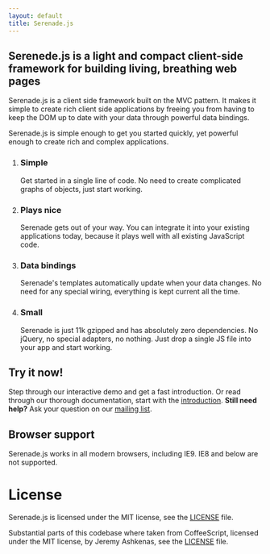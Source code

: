 ```yaml
---
layout: default
title: Serenade.js
---
```


## Serenede.js is a light and compact client-side framework for building living, breathing web pages

Serenade.js is a client side framework built on the MVC pattern. It makes it
simple to create rich client side applications by freeing you from having to
keep the DOM up to date with your data through powerful data bindings.

Serenade.js is simple enough to get you started quickly, yet powerful enough to
create rich and complex applications.

<ol class="usps">
  <li>
    <h3>Simple</h3>
    <p>
      Get started in a single line of code. No need to create complicated graphs of
      objects, just start working.
    </p>
  </li>
  <li>
    <h3>Plays nice</h3>
    <p>
      Serenade gets out of your way. You can integrate it into your existing
      applications today, because it plays well with all existing JavaScript code.
    </p>
  </li>
  <li>
    <h3>Data bindings</h3>
    <p>
      Serenade's templates automatically update when your data changes. No need for
      any special wiring, everything is kept current all the time.
    </p>
  </li>
  <li>
    <h3>Small</h3>
    <p>
      Serenade is just 11k gzipped and has absolutely zero dependencies. No
      jQuery, no special adapters, no nothing. Just drop a single JS file into
      your app and start working.
    </p>
  </li>
</ol>

## Try it now!

Step through our interactive demo and get a fast introduction. Or read through
our thorough documentation, start with the [introduction](/introduction.html).
**Still need help?** Ask your question on our [mailing
list](http://groups.google.com/group/serenadejs).

<div class="examples"></div>


## Browser support

Serenade.js works in all modern browsers, including IE9. IE8 and below are not
supported.

# License

Serenade.js is licensed under the MIT license, see the [LICENSE][license] file.

Substantial parts of this codebase where taken from CoffeeScript, licensed
under the MIT license, by Jeremy Ashkenas, see the [LICENSE][license] file.

[service]: https://github.com/elabs/serenade.service.js
[license]: https://github.com/elabs/serenade.js/blob/master/LICENSE
